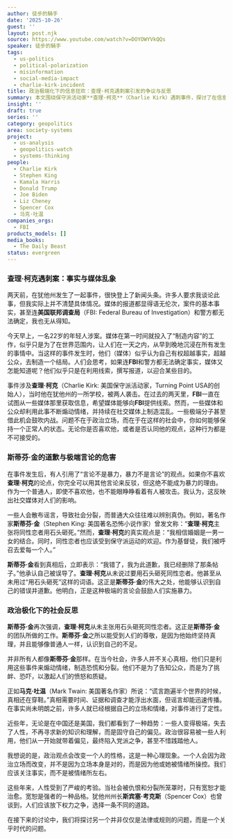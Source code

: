 ```yaml
---
author: 徒步的騎手
date: '2025-10-26'
guest: ''
layout: post.njk
source: https://www.youtube.com/watch?v=DOYOWYVkQQs
speaker: 徒步的騎手
tags:
  - us-politics
  - political-polarization
  - misinformation
  - social-media-impact
  - charlie-kirk-incident
title: 政治极端化下的信息狂欢：查理·柯克遇刺案引发的争议与反思
summary: 本文围绕保守派活动家**查理·柯克**（Charlie Kirk）遇刺事件，探讨了在信息不确凿的情况下，社交媒体和部分公众如何迅速陷入政治狂欢和极端言论传播。文章以著名作家**斯蒂芬·金**（Stephen King）误发推文并道歉为例，揭示了极端政治言论煽动暴力、扭曲人性的危险。在高度两极化的社会中，真相往往难以迅速传播，而谣言和情绪化表达却能迅速蔓延。主持人呼吁人们保持独立思考，警惕情绪按钮被操控，并强调了宽恕和理性对话的重要性。
insight: ''
draft: true
series: ''
category: geopolitics
area: society-systems
project:
  - us-analysis
  - geopolitics-watch
  - systems-thinking
people:
  - Charlie Kirk
  - Stephen King
  - Kamala Harris
  - Donald Trump
  - Joe Biden
  - Liz Cheney
  - Spencer Cox
  - 马克·吐温
companies_orgs:
  - FBI
products_models: []
media_books:
  - The Daily Beast
status: evergreen
---
```

### 查理·柯克遇刺案：事实与媒体乱象

两天前，在犹他州发生了一起事件，很快登上了新闻头条。许多人要求我谈论此事，但我实际上并不清楚具体情况。媒体的报道都显得语无伦次，案件的基本事实，甚至连**美国联邦调查局**（FBI: Federal Bureau of Investigation）和警方都无法确定，我也无从得知。

今天早上，一名22岁的年轻人涉案。媒体在第一时间就投入了“制造内容”的工作，似乎只是为了在世界范围内，让人们在一天之内，从早到晚地沉浸在所有发生的事情中。当这样的事件发生时，他们（媒体）似乎认为自己有权超越事实，超越公众，去制造一个结局。人们会思考，如果连**FBI**和警方都无法确定事实，媒体又怎能知道呢？他们似乎只是在利用线索，撰写报道，以迎合某些目的。

事件涉及**查理·柯克**（Charlie Kirk: 美国保守派活动家，Turning Point USA的创始人），当时他在犹他州的一所学校，被两人袭击。在过去的两天里，**FBI**一直在试图从一些媒体那里获取信息，希望媒体能够向**FBI**提供线索。然而，一些媒体和公众却利用此事不断煽动情绪，并持续在社交媒体上制造混乱。一些极端分子甚至借此机会鼓吹内战。问题不在于政治立场，而在于在这样的社会中，你如何能够保持一个正常人的状态。无论你是否喜欢他，或者是否认同他的观点，这种行为都是不可接受的。

### 斯蒂芬·金的道歉与极端言论的危害

在事件发生后，有人引用了“言论不是暴力，暴力不是言论”的观点。如果你不喜欢**查理·柯克**的论点，你完全可以用其他言论来反驳，但这绝不能成为暴力的理由。作为一个普通人，即使不喜欢他，也不能眼睁睁看着有人被攻击。我认为，这反映出社交媒体对人们的影响。

一些人会散布谣言，导致社会分裂，而普通大众往往难以辨别真伪。例如，著名作家**斯蒂芬·金**（Stephen King: 美国著名恐怖小说作家）曾发文称：“**查理·柯克**主张将同性恋者用石头砸死。”然而，**查理·柯克**的真实观点是：“我相信婚姻是一男一女的结合。同时，同性恋者也应该受到保守派运动的欢迎。作为基督徒，我们被呼召去爱每一个人。”

**斯蒂芬·金**看到真相后，立即表示：“我错了，我为此道歉，我已经删除了那条帖子。”他承认自己被误导了。**查理·柯克**从未说过要用石头砸死同性恋者。他甚至从未用过“用石头砸死”这样的词语。这正是**斯蒂芬·金**的伟大之处，他能够认识到自己的错误并道歉。他明白，正是这种极端的言论会鼓励人们实施暴力。

### 政治极化下的社会反思

**斯蒂芬·金**再次强调，**查理·柯克**从未主张用石头砸死同性恋者。这正是**斯蒂芬·金**的团队所做的工作。**斯蒂芬·金**之所以能受到人们的尊敬，是因为他始终坚持真理，并且能够像普通人一样，认识到自己的不足。

并非所有人都像**斯蒂芬·金**那样。在当今社会，许多人并不关心真相，他们只是利用这些事件来煽动情绪，制造恐慌和分裂。他们不是为了告知公众，而是为了挑衅、恐吓，以激起人们的愤怒和质疑。

正如**马克·吐温**（Mark Twain: 美国著名作家）所说：“谎言跑遍半个世界的时候，真相还在穿鞋。”真相需要时间、证据和调查才能浮出水面，但谣言却能迅速传播。在事实尚未明朗之前，许多人就已经根据自己的立场和情绪，对事件进行了定性。

近些年，无论是在中国还是美国，我们都看到了一种趋势：一些人变得极端，失去了人性，不再寻求新的知识和理解，而是固守自己的偏见。政治很容易被一些人利用，他们从一开始就带着偏见，最终陷入党派之争，甚至不惜践踏他人。

我想说的是，政治观点会改变一个人的性格，这是一种心理现象。一个人会因为政治立场而改变，并不是因为立场本身是对的，而是因为他或她被情绪所操控。我们应该关注事实，而不是被情绪所左右。

这些年来，人性受到了严峻的考验。当社会被仇恨和分裂所笼罩时，只有宽恕才能治愈。宽恕是强者的一种品格。犹他州州长**斯宾塞·考克斯**（Spencer Cox）也曾谈到，人们应该放下权力之争，选择一条不同的道路。

在接下来的讨论中，我们将探讨另一个并非仅仅是法律或规则的问题，而是一个关乎时代的问题。